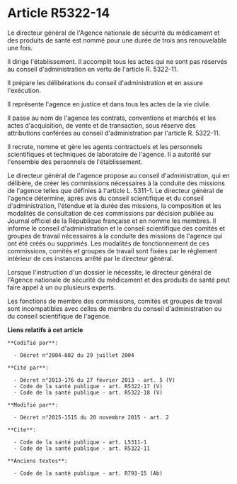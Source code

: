 # Article R5322-14

Le directeur général de l'Agence nationale de sécurité du médicament et des produits de santé est nommé pour une durée de
trois ans renouvelable une fois. 

Il dirige l'établissement. Il accomplit tous les actes qui ne sont pas réservés au conseil d'administration en vertu de
l'article R. 5322-11. 

Il prépare les délibérations du conseil d'administration et en assure l'exécution. 

Il représente l'agence en justice et dans tous les actes de la vie civile. 

Il passe au nom de l'agence les contrats, conventions et marchés et les actes d'acquisition, de vente et de transaction, sous
réserve des attributions conférées au conseil d'administration par l'article R. 5322-11. 

Il recrute, nomme et gère les agents contractuels et les personnels scientifiques et techniques de laboratoire de l'agence.
Il a autorité sur l'ensemble des personnels de l'établissement. 

Le directeur général de l'agence propose au conseil d'administration, qui en délibère, de créer les commissions nécessaires à
la conduite des missions de l'agence telles que définies à l'article L. 5311-1. Le directeur général de l'agence détermine,
après avis du conseil scientifique et du conseil d'administration, l'étendue et la durée des missions, la composition et les
modalités de consultation de ces commissions par décision publiée au Journal officiel de la République française et en nomme
les membres. Il informe le conseil d'administration et le conseil scientifique des comités et groupes de travail nécessaires
à la conduite des missions de l'agence qui ont été créés ou supprimés. Les modalités de fonctionnement de ces commissions,
comités et groupes de travail sont fixées par le règlement intérieur de ces instances arrêté par le directeur général. 

Lorsque l'instruction d'un dossier le nécessite, le directeur général de l'Agence nationale de sécurité du médicament et des
produits de santé peut faire appel à un ou plusieurs experts. 

Les fonctions de membre des commissions, comités et groupes de travail sont incompatibles avec celles de membre du conseil
d'administration ou du conseil scientifique de l'agence.

**Liens relatifs à cet article**

	**Codifié par**:

	  - Décret n°2004-802 du 29 juillet 2004

	**Cité par**:

	  - Décret n°2013-176 du 27 février 2013 - art. 5 (V)
	  - Code de la santé publique - art. R5322-17 (V)
	  - Code de la santé publique - art. R5322-18 (V)

	**Modifié par**:

	  - Décret n°2015-1515 du 20 novembre 2015 - art. 2

	**Cite**:

	  - Code de la santé publique - art. L5311-1
	  - Code de la santé publique - art. R5322-11

	**Anciens textes**:

	  - Code de la santé publique - art. R793-15 (Ab)
